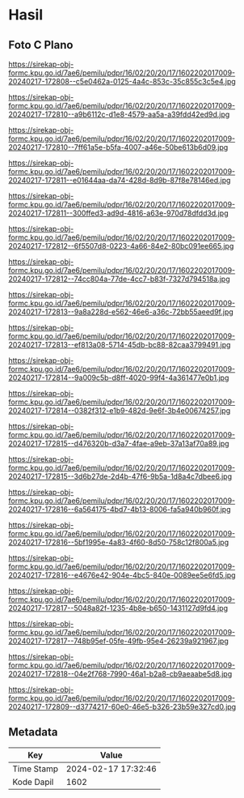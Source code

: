 # Hasil

## Foto C Plano

https://sirekap-obj-formc.kpu.go.id/7ae6/pemilu/pdpr/16/02/20/20/17/1602202017009-20240217-172808--c5e0462a-0125-4a4c-853c-35c855c3c5e4.jpg

https://sirekap-obj-formc.kpu.go.id/7ae6/pemilu/pdpr/16/02/20/20/17/1602202017009-20240217-172810--a9b6112c-d1e8-4579-aa5a-a39fdd42ed9d.jpg

https://sirekap-obj-formc.kpu.go.id/7ae6/pemilu/pdpr/16/02/20/20/17/1602202017009-20240217-172810--7ff61a5e-b5fa-4007-a46e-50be613b6d09.jpg

https://sirekap-obj-formc.kpu.go.id/7ae6/pemilu/pdpr/16/02/20/20/17/1602202017009-20240217-172811--e01644aa-da74-428d-8d9b-87f8e78146ed.jpg

https://sirekap-obj-formc.kpu.go.id/7ae6/pemilu/pdpr/16/02/20/20/17/1602202017009-20240217-172811--300ffed3-ad9d-4816-a63e-970d78dfdd3d.jpg

https://sirekap-obj-formc.kpu.go.id/7ae6/pemilu/pdpr/16/02/20/20/17/1602202017009-20240217-172812--6f5507d8-0223-4a66-84e2-80bc091ee665.jpg

https://sirekap-obj-formc.kpu.go.id/7ae6/pemilu/pdpr/16/02/20/20/17/1602202017009-20240217-172812--74cc804a-77de-4cc7-b83f-7327d794518a.jpg

https://sirekap-obj-formc.kpu.go.id/7ae6/pemilu/pdpr/16/02/20/20/17/1602202017009-20240217-172813--9a8a228d-e562-46e6-a36c-72bb55aeed9f.jpg

https://sirekap-obj-formc.kpu.go.id/7ae6/pemilu/pdpr/16/02/20/20/17/1602202017009-20240217-172813--ef813a08-5714-45db-bc88-82caa3799491.jpg

https://sirekap-obj-formc.kpu.go.id/7ae6/pemilu/pdpr/16/02/20/20/17/1602202017009-20240217-172814--9a009c5b-d8ff-4020-99f4-4a361477e0b1.jpg

https://sirekap-obj-formc.kpu.go.id/7ae6/pemilu/pdpr/16/02/20/20/17/1602202017009-20240217-172814--0382f312-e1b9-482d-9e6f-3b4e00674257.jpg

https://sirekap-obj-formc.kpu.go.id/7ae6/pemilu/pdpr/16/02/20/20/17/1602202017009-20240217-172815--d476320b-d3a7-4fae-a9eb-37a13af70a89.jpg

https://sirekap-obj-formc.kpu.go.id/7ae6/pemilu/pdpr/16/02/20/20/17/1602202017009-20240217-172815--3d6b27de-2d4b-47f6-9b5a-1d8a4c7dbee6.jpg

https://sirekap-obj-formc.kpu.go.id/7ae6/pemilu/pdpr/16/02/20/20/17/1602202017009-20240217-172816--6a564175-4bd7-4b13-8006-fa5a940b960f.jpg

https://sirekap-obj-formc.kpu.go.id/7ae6/pemilu/pdpr/16/02/20/20/17/1602202017009-20240217-172816--5bf1995e-4a83-4f60-8d50-758c12f800a5.jpg

https://sirekap-obj-formc.kpu.go.id/7ae6/pemilu/pdpr/16/02/20/20/17/1602202017009-20240217-172816--e4676e42-904e-4bc5-840e-0089ee5e6fd5.jpg

https://sirekap-obj-formc.kpu.go.id/7ae6/pemilu/pdpr/16/02/20/20/17/1602202017009-20240217-172817--5048a82f-1235-4b8e-b650-1431127d9fd4.jpg

https://sirekap-obj-formc.kpu.go.id/7ae6/pemilu/pdpr/16/02/20/20/17/1602202017009-20240217-172817--748b95ef-05fe-49fb-95e4-26239a921967.jpg

https://sirekap-obj-formc.kpu.go.id/7ae6/pemilu/pdpr/16/02/20/20/17/1602202017009-20240217-172818--04e2f768-7990-46a1-b2a8-cb9aeaabe5d8.jpg

https://sirekap-obj-formc.kpu.go.id/7ae6/pemilu/pdpr/16/02/20/20/17/1602202017009-20240217-172809--d3774217-60e0-46e5-b326-23b59e327cd0.jpg


## Metadata

| Key        | Value               |
| ---------- | ------------------- |
| Time Stamp | 2024-02-17 17:32:46 |
| Kode Dapil | 1602                |



